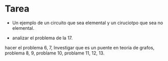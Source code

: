 # Tarea

- Un ejemplo de un circuito que sea elemental y un ciruciotpo que sea no elemental.

- analizar el problema de la 17.

hacer el problema 6, 7, Investigar que es un puente en teoria de grafos, problema 8, 9, problame 10, problame 11, 12, 13.